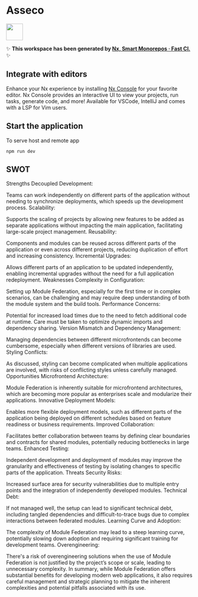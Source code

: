 # Asseco

<a alt="Nx logo" href="https://nx.dev" target="_blank" rel="noreferrer"><img src="https://raw.githubusercontent.com/nrwl/nx/master/images/nx-logo.png" width="45"></a>

✨ **This workspace has been generated by [Nx, Smart Monorepos · Fast CI.](https://nx.dev)** ✨

## Integrate with editors

Enhance your Nx experience by installing [Nx Console](https://nx.dev/nx-console) for your favorite editor. Nx Console
provides an interactive UI to view your projects, run tasks, generate code, and more! Available for VSCode, IntelliJ and
comes with a LSP for Vim users.



## Start the application

To serve host and remote app

```
npm run dev 
```

## SWOT

Strengths
Decoupled Development:

Teams can work independently on different parts of the application without needing to synchronize deployments, which speeds up the development process.
Scalability:

Supports the scaling of projects by allowing new features to be added as separate applications without impacting the main application, facilitating large-scale project management.
Reusability:

Components and modules can be reused across different parts of the application or even across different projects, reducing duplication of effort and increasing consistency.
Incremental Upgrades:

Allows different parts of an application to be updated independently, enabling incremental upgrades without the need for a full application redeployment.
Weaknesses
Complexity in Configuration:

Setting up Module Federation, especially for the first time or in complex scenarios, can be challenging and may require deep understanding of both the module system and the build tools.
Performance Concerns:

Potential for increased load times due to the need to fetch additional code at runtime. Care must be taken to optimize dynamic imports and dependency sharing.
Version Mismatch and Dependency Management:

Managing dependencies between different microfrontends can become cumbersome, especially when different versions of libraries are used.
Styling Conflicts:

As discussed, styling can become complicated when multiple applications are involved, with risks of conflicting styles unless carefully managed.
Opportunities
Microfrontend Architecture:

Module Federation is inherently suitable for microfrontend architectures, which are becoming more popular as enterprises scale and modularize their applications.
Innovative Deployment Models:

Enables more flexible deployment models, such as different parts of the application being deployed on different schedules based on feature readiness or business requirements.
Improved Collaboration:

Facilitates better collaboration between teams by defining clear boundaries and contracts for shared modules, potentially reducing bottlenecks in large teams.
Enhanced Testing:

Independent development and deployment of modules may improve the granularity and effectiveness of testing by isolating changes to specific parts of the application.
Threats
Security Risks:

Increased surface area for security vulnerabilities due to multiple entry points and the integration of independently developed modules.
Technical Debt:

If not managed well, the setup can lead to significant technical debt, including tangled dependencies and difficult-to-trace bugs due to complex interactions between federated modules.
Learning Curve and Adoption:

The complexity of Module Federation may lead to a steep learning curve, potentially slowing down adoption and requiring significant training for development teams.
Overengineering:

There's a risk of overengineering solutions when the use of Module Federation is not justified by the project’s scope or scale, leading to unnecessary complexity.
In summary, while Module Federation offers substantial benefits for developing modern web applications, it also requires careful management and strategic planning to mitigate the inherent complexities and potential pitfalls associated with its use.

